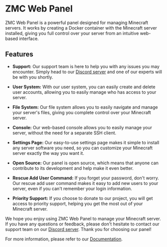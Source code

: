 # ZMC Web Panel

ZMC Web Panel is a powerful panel designed for managing Minecraft servers. It works by creating a Docker container with the Minecraft server installed, giving you full control over your server from an intuitive web-based interface.

## Features

- **Support:** Our support team is here to help you with any issues you may encounter. Simply head to our [Discord server](https://discord.gg/bkne7WC85h) and one of our experts will be with you shortly.

- **User System:** With our user system, you can easily create and delete user accounts, allowing you to easily manage who has access to your server.

- **File System:** Our file system allows you to easily navigate and manage your server's files, giving you complete control over your Minecraft server.

- **Console:** Our web-based console allows you to easily manage your server, without the need for a separate SSH client.

- **Settings Page:** Our easy-to-use settings page makes it simple to install any server software you need, so you can customize your Minecraft server exactly the way you want it.

- **Open Source:** Our panel is open source, which means that anyone can contribute to its development and help make it even better.

- **Rescue Add User Command:** If you forget your password, don't worry. Our rescue add user command makes it easy to add new users to your server, even if you can't remember your login information.

- **Priority Support:** If you choose to donate to our project, you will get access to priority support, helping you get the most out of your Minecraft server.

We hope you enjoy using ZMC Web Panel to manage your Minecraft server. If you have any questions or feedback, please don't hesitate to contact our support team on our [Discord server](https://discord.gg/bkne7WC85h). Thank you for choosing our panel!

For more information, please refer to our [Documentation](https://zribedev.gitbook.io/zmcwebpanel/).